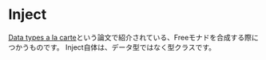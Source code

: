 # Inject

[Data types a la carte](http://www.staff.science.uu.nl/~swier004/Publications/DataTypesALaCarte.pdf)という論文で紹介されている、Freeモナドを合成する際につかうものです。
Inject自体は、データ型ではなく型クラスです。
